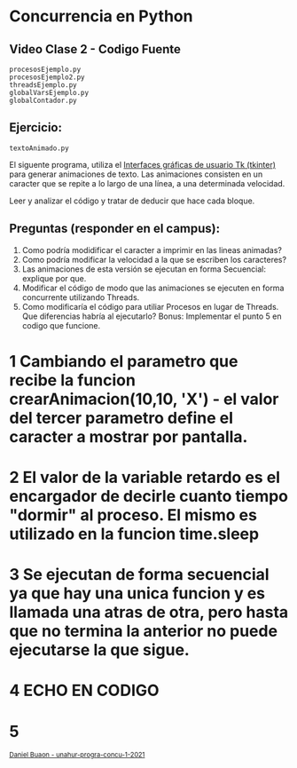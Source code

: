 # Concurrencia en Python

## Video Clase 2 - Codigo Fuente
```
procesosEjemplo.py
procesosEjemplo2.py
threadsEjemplo.py
globalVarsEjemplo.py
globalContador.py
```

## Ejercicio:

```
textoAnimado.py
```
El siguente programa, utiliza el [Interfaces gráficas de usuario Tk (tkinter)](https://docs.python.org/es/3/library/tk.html) para generar animaciones de texto.
Las animaciones consisten en un caracter que se repite a lo largo de una línea, a una determinada velocidad.

Leer y analizar el código y tratar de deducir que hace cada bloque.

## Preguntas (responder en el campus):

1. Como podría modidificar el caracter a imprimir en las lineas animadas?
2. Como podría modificar la velocidad a la que se escriben los caracteres?
3. Las animaciones de esta versión se ejecutan en forma Secuencial: explique por que.
4. Modificar el código de modo que las animaciones se ejecuten en forma concurrente utilizando Threads.
5. Como modificaría el código para utiliar Procesos en lugar de Threads. Que diferencias habría al ejecutarlo?
   Bonus: Implementar el punto 5 en codigo que funcione.

# 1 Cambiando el parametro que recibe la funcion crearAnimacion(10,10, 'X') - el valor del tercer parametro define el caracter a mostrar por pantalla.
# 2 El valor de la variable retardo es el encargador de decirle cuanto tiempo "dormir" al proceso. El mismo es utilizado en la funcion time.sleep
# 3 Se ejecutan de forma secuencial ya que hay una unica funcion y es llamada una atras de otra, pero hasta que no termina la anterior no puede ejecutarse la que sigue.
# 4 ECHO EN CODIGO
# 5 
<sub>[Daniel Buaon - unahur-progra-concu-1-2021](https://github.com/unahur-progra-concu-1-2021)</sub>
